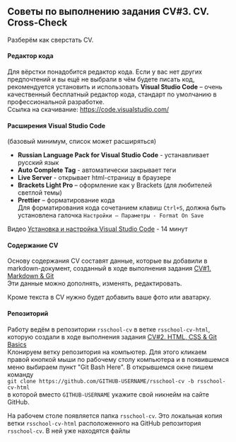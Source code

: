## Советы по выполнению задания CV#3. CV. Cross-Check

Разберём как сверстать CV.  

#### Редактор кода
Для вёрстки понадобится редактор кода. Если у вас нет других предпочтений и вы ещё не выбрали в чём будете писать код, рекомендуется установить и использовать **Visual Studio Code** – очень качественный бесплатный редактор кода, стандарт по умолчанию в профессиональной разработке.  
Ссылка на скачивание: https://code.visualstudio.com/

#### Расширения Visual Studio Code
(базовый минимум, список может расширяться)
- **Russian Language Pack for Visual Studio Code** - устанавливает русский язык 
- **Auto Complete Tag** - автоматически закрывает теги
- **Live Server** - открывает html-страницу в браузере
- **Brackets Light Pro** – оформление как у Brackets (для любителей светлой темы)
- **Prettier** – форматирование кода  
  Для форматирования кода сочетанием клавиш `Ctrl+S`, должна быть установлена галочка `Настройки – Параметры - Format On Save`

Видео [Установка и настройка Visual Studio Code](https://youtu.be/1IvGow7V_dk) - 14 минут

#### Содержание CV
Основу содержания CV составят данные, которые вы добавили в markdown-документ, созданный в ходе выполнения задания [CV#1. Markdown & Git](git-markdown.md)  
Эти данные можно дополнять, изменять, редактировать.  

Кроме текста в CV нужно будет добавить ваше фото или аватарку.  

#### Репозиторий
Работу ведём в репозитории `rsschool-cv` в ветке `rsschool-cv-html`, которую создали в ходе выполнения задания [CV#2. HTML, CSS & Git Basics](html-css-git.md)  
Клонируем ветку репозитория на компьютер. Для этого кликаем правой кнопкой мыши по рабочему столу компьютера и в появившемся меню выбираем пункт "Git Bash Here". В открывшемся окне пишем команду  
`git clone https://github.com/GITHUB-USERNAME/rsschool-cv -b rsschool-cv-html`   
в которой вместо `GITHUB-USERNAME` укажите свой никнейм на сайте GitHub. 

На рабочем столе появляется папка `rsschool-cv`. Это локальная копия ветки `rsschool-cv-html` расположенного на GitHub репозитория `rsschool-cv`. В ней уже находятся файлы 